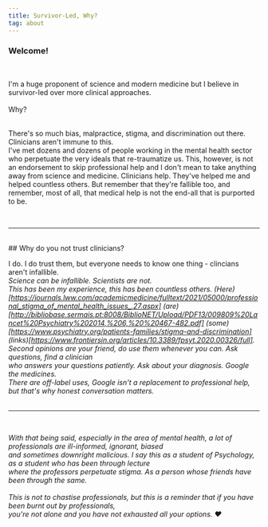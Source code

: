 ```yaml
---
title: Survivor-Led, Why?
tag: about
---
```


### Welcome!

<br> 

I'm a huge proponent of science and modern medicine
but I believe in survivor-led  over more clinical approaches.
<br> <br>
 Why? <br> <br> 

There's so much bias, malpractice, stigma, and discrimination out there. Clinicians aren't immune to this.  
I've met dozens and dozens  of people working in the mental health sector who  perpetuate the very ideals
that re-traumatize us. This, however, is not an endorsement to skip professional help 
and I don't mean to take anything away from science and medicine. Clinicians help. 
They've helped me and helped countless others. But remember that they're fallible too, and remember,
most of all, that medical help is not the end-all that is purported to be. 

<br> 
<hr>
<br> 
## Why do you not trust clinicians?

I do. I do trust them, but everyone needs to know one thing - clincians aren't infallible. <br>
<i> Science can be infallible. Scientists are not.  <i> <br> 
  This has been my experience, this has been countless others. (Here)[https://journals.lww.com/academicmedicine/fulltext/2021/05000/professional_stigma_of_mental_health_issues_.27.aspx] (are)[http://bibliobase.sermais.pt:8008/BiblioNET/Upload/PDF13/009809%20Lancet%20Psychiatry%202014,%206,%20%20467-482.pdf] (some)[https://www.psychiatry.org/patients-families/stigma-and-discrimination] (links)[https://www.frontiersin.org/articles/10.3389/fpsyt.2020.00326/full]. 
Second opinions are your friend, do use them whenever you can. Ask questions, find a clinician <br>
who answers your questions patiently. Ask about your diagnosis. Google the medicines. <br> 
There are off-label uses, Google isn't a replacement to professional help, but that's why honest conversation matters. <br>
<br>
<hr>
<br>

With that being said, especially in the area of mental health, a lot of professionals are ill-informed, ignorant, biased <br>
and sometimes downright malicious. I say this as a student of Psychology, as a student who has been through lecture <br>
where the professors perpetuate stigma. As a person whose friends have been through the same. <br>
<br>
This is not to chastise professionals, but this is a reminder that if you have been burnt out by professionals, <br>
you're not alone and you have not exhausted all your options. ♥


